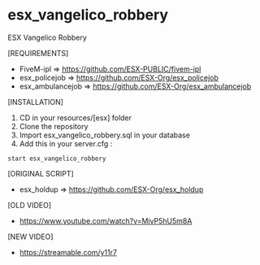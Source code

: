 # esx_vangelico_robbery
ESX Vangelico Robbery

[REQUIREMENTS]

  * FiveM-ipl   => https://github.com/ESX-PUBLIC/fivem-ipl
  * esx_policejob => https://github.com/ESX-Org/esx_policejob
  * esx_ambulancejob => https://github.com/ESX-Org/esx_ambulancejob

[INSTALLATION]

1) CD in your resources/[esx] folder
2) Clone the repository
3) Import esx_vangelico_robbery.sql in your database
4) Add this in your server.cfg :

```
start esx_vangelico_robbery
```

[ORIGINAL SCRIPT]

  * esx_holdup => https://github.com/ESX-Org/esx_holdup

[OLD VIDEO]

  * https://www.youtube.com/watch?v=MivP5hU5m8A

[NEW VIDEO]

  * https://streamable.com/y11r7
